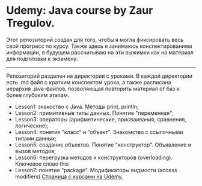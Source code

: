 # Udemy: Java course by Zaur Tregulov.

Этот репозиторий создан для того, чтобы я могла фиксировать весь свой прогресс по курсу. Также здесь я занимаюсь конспектированием информации, в будущем рассчитываю на эти выжимки как на материал для подготовки к экзамену.

---
Репозиторий разделен на директории с уроками. В каждой директории есть .md файл с кратким конспектом урока, а также расписана иерархия .java-файлов, позволяющая повторить материал от баз к более глубоким этапам.

- Lesson1: знакоство с Java. Методы print, println;
- Lesson2: примитивные типы данных. Понятие "переменная";
- Lesson3: операторы (арифметические, присваивания, сравнения, логические);
- Lesson4: понятия "класс" и "объект". Знакомство с ссылочными типами данных;
- Lesson5: создание объектов. Понятие "конструктор". Объявление и вызов методов;
- Lesson6: перегрузка методов и конструкторов (overloading). Ключевое слово this
- Lesson7: понятие "package". Модификаторы видмости (access modifiers)
  [Страница с курсами на Udemy.](https://www.udemy.com/user/zaur-tregulov/)

